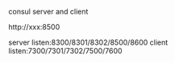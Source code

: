 
consul server and client

http://xxx:8500

server listen:8300/8301/8302/8500/8600
client listen:7300/7301/7302/7500/7600
